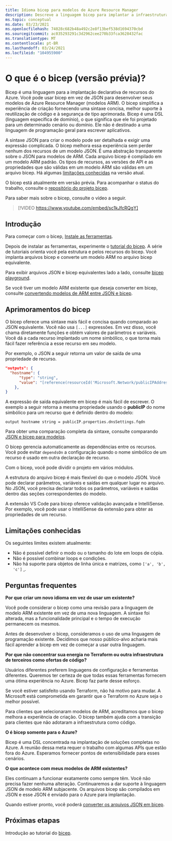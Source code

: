 ```yaml
---
title: Idioma bicep para modelos de Azure Resource Manager
description: Descreve a linguagem bicep para implantar a infraestrutura no Azure por meio de modelos de Azure Resource Manager.
ms.topic: conceptual
ms.date: 03/23/2021
ms.openlocfilehash: 74028c682b48a492c2e8f13bef538d1694370cbd
ms.sourcegitcommit: ac035293291c3d2962cee270b33fca3628432fac
ms.translationtype: MT
ms.contentlocale: pt-BR
ms.lasthandoff: 03/24/2021
ms.locfileid: "104955900"
---
```

# <a name="what-is-bicep-preview"></a>O que é o bicep (versão prévia)?

Bicep é uma linguagem para a implantação declarativa de recursos do Azure. Você pode usar bicep em vez de JSON para desenvolver seus modelos de Azure Resource Manager (modelos ARM). O bicep simplifica a experiência de criação fornecendo uma sintaxe concisa, melhor suporte à reutilização de código e à segurança de tipo aprimorada. Bicep é uma DSL (linguagem específica de domínio), o que significa que ele foi projetado para um determinado cenário ou domínio. Ele não é destinado a uma linguagem de programação geral para escrever aplicativos.

A sintaxe JSON para criar o modelo pode ser detalhada e exigir uma expressão complicada. O bicep melhora essa experiência sem perder nenhum dos recursos de um modelo JSON. É uma abstração transparente sobre o JSON para modelos de ARM. Cada arquivo bicep é compilado em um modelo ARM padrão. Os tipos de recursos, as versões de API e as propriedades que são válidas em um modelo ARM são válidas em um arquivo bicep. Há algumas [limitações conhecidas](#known-limitations) na versão atual.

O bicep está atualmente em versão prévia. Para acompanhar o status do trabalho, consulte o [repositório do projeto bicep](https://github.com/Azure/bicep).

Para saber mais sobre o bicep, consulte o vídeo a seguir.

> [!VIDEO https://www.youtube.com/embed/sc1kJfcRQgY]

## <a name="get-started"></a>Introdução

Para começar com o bicep, [Instale as ferramentas](bicep-install.md).

Depois de instalar as ferramentas, experimente o [tutorial do bicep](./bicep-tutorial-create-first-bicep.md). A série de tutoriais orienta você pela estrutura e pelos recursos do bicep. Você implanta arquivos bicep e converte um modelo ARM no arquivo bicep equivalente.

Para exibir arquivos JSON e bicep equivalentes lado a lado, consulte [bicep playground](https://aka.ms/bicepdemo).

Se você tiver um modelo ARM existente que deseja converter em bicep, consulte [convertendo modelos de ARM entre JSON e bicep](bicep-decompile.md).

## <a name="bicep-improvements"></a>Aprimoramentos do bicep

O bicep oferece uma sintaxe mais fácil e concisa quando comparado ao JSON equivalente. Você não usa `[...]` expressões. Em vez disso, você chama diretamente funções e obtém valores de parâmetros e variáveis. Você dá a cada recurso implantado um nome simbólico, o que torna mais fácil fazer referência a esse recurso em seu modelo.

Por exemplo, o JSON a seguir retorna um valor de saída de uma propriedade de recurso.

```json
"outputs": {
  "hostname": {
      "type": "string",
      "value": "[reference(resourceId('Microsoft.Network/publicIPAddresses', variables('publicIPAddressName'))).dnsSettings.fqdn]"
    },
}
```

A expressão de saída equivalente em bicep é mais fácil de escrever. O exemplo a seguir retorna a mesma propriedade usando o **publicIP** do nome simbólico para um recurso que é definido dentro do modelo:

```bicep
output hostname string = publicIP.properties.dnsSettings.fqdn
```

Para obter uma comparação completa da sintaxe, consulte comparando [JSON e bicep para modelos](compare-template-syntax.md).

O bicep gerencia automaticamente as dependências entre os recursos. Você pode evitar `dependsOn` a configuração quando o nome simbólico de um recurso é usado em outra declaração de recurso.

Com o bicep, você pode dividir o projeto em vários módulos.

A estrutura do arquivo bicep é mais flexível do que o modelo JSON. Você pode declarar parâmetros, variáveis e saídas em qualquer lugar no arquivo. No JSON, você precisa declarar todos os parâmetros, variáveis e saídas dentro das seções correspondentes do modelo.

A extensão VS Code para bicep oferece validação avançada e IntelliSense. Por exemplo, você pode usar o IntelliSense da extensão para obter as propriedades de um recurso.

## <a name="known-limitations"></a>Limitações conhecidas

Os seguintes limites existem atualmente:

* Não é possível definir o modo ou o tamanho do lote em loops de cópia.
* Não é possível combinar loops e condições.
* Não há suporte para objetos de linha única e matrizes, como `['a', 'b', 'c']` ,.

## <a name="faq"></a>Perguntas frequentes

**Por que criar um novo idioma em vez de usar um existente?**

Você pode considerar o bicep como uma revisão para a linguagem de modelo ARM existente em vez de uma nova linguagem. A sintaxe foi alterada, mas a funcionalidade principal e o tempo de execução permanecem os mesmos.

Antes de desenvolver o bicep, consideramos o uso de uma linguagem de programação existente. Decidimos que nosso público-alvo acharia mais fácil aprender a bicep em vez de começar a usar outra linguagem.

**Por que não concentrar sua energia no Terraform ou outra infraestrutura de terceiros como ofertas de código?**

Usuários diferentes preferem linguagens de configuração e ferramentas diferentes. Queremos ter certeza de que todas essas ferramentas fornecem uma ótima experiência no Azure. Bicep faz parte desse esforço.

Se você estiver satisfeito usando Terraform, não há motivo para mudar. A Microsoft está comprometida em garantir que o Terraform no Azure seja o melhor possível.

Para clientes que selecionaram modelos de ARM, acreditamos que o bicep melhora a experiência de criação. O bicep também ajuda com a transição para clientes que não adotaram a infraestrutura como código.

**O é bicep somente para o Azure?**

Bicep é uma DSL concentrada na implantação de soluções completas no Azure. A reunião dessa meta requer o trabalho com algumas APIs que estão fora do Azure. Esperamos fornecer pontos de extensibilidade para esses cenários.

**O que acontece com meus modelos de ARM existentes?**

Eles continuam a funcionar exatamente como sempre têm. Você não precisa fazer nenhuma alteração. Continuaremos a dar suporte à linguagem JSON de modelo ARM subjacente. Os arquivos bicep são compilados em JSON e esse JSON é enviado para o Azure para implantação.

Quando estiver pronto, você poderá [converter os arquivos JSON em bicep](bicep-decompile.md).

## <a name="next-steps"></a>Próximas etapas

Introdução ao tutorial do [bicep](./bicep-tutorial-create-first-bicep.md).
